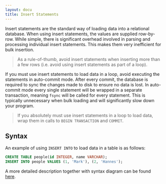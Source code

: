 ```yaml
---
layout: docu
title: Insert Statements
---
```

Insert statements are the standard way of loading data into a relational database. When using insert statements, the values are supplied row-by-row. While simple, there is significant overhead involved in parsing and processing individual insert statements. This makes them very inefficient for bulk insertion.
  
> As a rule-of-thumb, avoid insert statements when inserting more than a few rows (i.e. avoid using insert statements as part of a loop).

If you must use insert statements to load data in a loop, avoid executing the statements in auto-commit mode. After every commit, the database is required to sync the changes made to disk to ensure no data is lost. In auto-commit mode every single statement will be wrapped in a separate transaction, meaning `fsync` will be called for every statement. This is typically unnecessary when bulk loading and will significantly slow down your program.
 
> If you absolutely must use insert statements in a loop to load data, wrap them in calls to `BEGIN TRANSACTION` and `COMMIT`.

## Syntax
An example of using `INSERT INTO` to load data in a table is as follows:

```sql
CREATE TABLE people(id INTEGER, name VARCHAR);
INSERT INTO people VALUES (1, 'Mark'), (2, 'Hannes');
```

A more detailed description together with syntax diagram can be found [here](/docs/sql/statements/insert).

